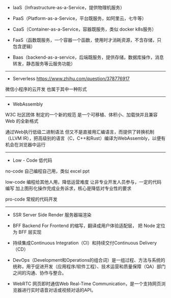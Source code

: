 - IaaS（Infrastructure-as-a-Service，提供物理机服务）

- PaaS（Platform-as-a-Service，平台既服务，如阿里云，七牛等）

- CaaS（Container-as-a-Service，容器既服务，类似 docker k8s服务）

- FaaS（函数既服务，一个容器一个函数，使用时才消耗资源，不含存储，只包含逻辑）

- Baas（backend-as-a-service，后端既服务，提供存储，数据库操作，消息转发，静态服务等云服务功能）


---


- Serverless  https://www.zhihu.com/question/378776917

微信小程序的云开发  也属于其中一种形式

---

- WebAssembly 

W3C 社区团体 制定的一个新的规范  是一个可移植、体积小、加载快并且兼容 Web 的全新格式

通过Web执行低级二进制语法 但又不是直接用汇编语言，而提供了转换机制（LLVM IR），把高级别的语言（C，C++和Rust）编译为WebAssembly，以便有机会在浏览器中运行

---

- Low - Code  低代码

no-code 自己编程自己用，类似 excel ppt

low-code 编程给其他人用，降低运营难度 让非专业开发人员参与，一定的代码编写 加上图形化操作完成业务诉求，核心是降低对专业性的要求

pro-code  常规的代码开发

---

- SSR Server Side Render 服务器端渲染

- BFF Backend For Frontend 的缩写，翻译成用户体验适配层， 把 Node 定位为 BFF 层实现

- 持续集成Continuous Integration（CI）和持续交付Continuous Delivery（CD）

- DevOps（Development和Operations的组合词）是一组过程、方法与系统的统称，用于促进开发（应用程序/软件工程）、技术运营和质量保障（QA）部门之间的沟通、协作与整合。

- WebRTC 网页即时通信Web Real-Time Communication，是一个支持网页浏览器进行实时语音对话或视频对话的API。